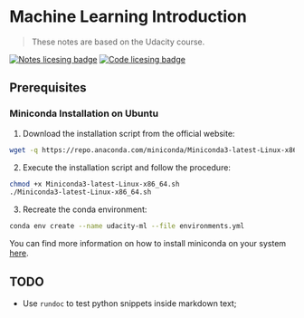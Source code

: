 [ https://github.com/JamshedVesuna/vim-markdown-preview#requireme
ntsminiconda-installation]: https://docs.conda.io/en/latest/miniconda.html

[license-cc]: http://creativecommons.org/licenses/by-nc-sa/4.0/
[license-cc-badge]: https://img.shields.io/badge/License-CC%20BY--NC--SA-green.svg?style=for-the-badge

[license-mit]: https://opensource.org/licenses/MIT
[license-mit-badge]:  https://img.shields.io/github/license/dexpota/kitty-themes.svg?style=for-the-badge

# Machine Learning Introduction

> These notes are based on the Udacity course.

[![Notes licesing badge][license-cc-badge]][license-cc]
[![Code licesing badge][license-mit-badge]][license-mit]

## Prerequisites

### Miniconda Installation on Ubuntu

1. Download the installation script from the official website:
  ```bash
  wget -q https://repo.anaconda.com/miniconda/Miniconda3-latest-Linux-x86_64.sh
  ```
2. Execute the installation script and follow the procedure:
  ```bash
  chmod +x Miniconda3-latest-Linux-x86_64.sh
  ./Miniconda3-latest-Linux-x86_64.sh
  ```
3. Recreate the conda environment:
  ```bash
  conda env create --name udacity-ml --file environments.yml
  ```

You can find more information on how to install miniconda on your system
[here](miniconda-installation).

## TODO

- Use `rundoc` to test python snippets inside markdown text;
